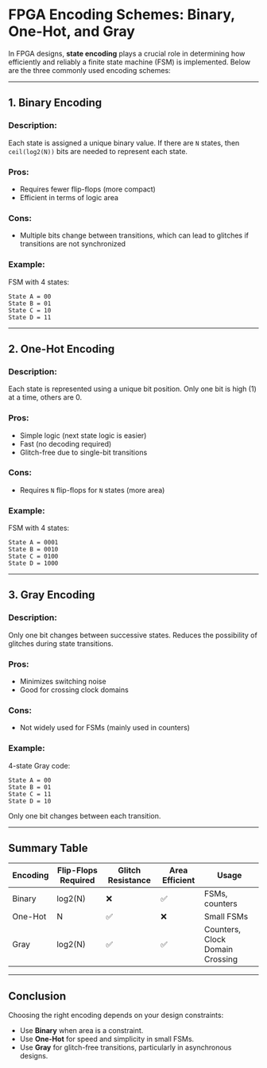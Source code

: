 
# FPGA Encoding Schemes: Binary, One-Hot, and Gray

In FPGA designs, **state encoding** plays a crucial role in determining how efficiently and reliably a finite state machine (FSM) is implemented. Below are the three commonly used encoding schemes:

---

## 1. Binary Encoding

### Description:
Each state is assigned a unique binary value. If there are `N` states, then `ceil(log2(N))` bits are needed to represent each state.

### Pros:
- Requires fewer flip-flops (more compact)
- Efficient in terms of logic area

### Cons:
- Multiple bits change between transitions, which can lead to glitches if transitions are not synchronized

### Example:

FSM with 4 states:
```
State A = 00
State B = 01
State C = 10
State D = 11
```

---

## 2. One-Hot Encoding

### Description:
Each state is represented using a unique bit position. Only one bit is high (1) at a time, others are 0.

### Pros:
- Simple logic (next state logic is easier)
- Fast (no decoding required)
- Glitch-free due to single-bit transitions

### Cons:
- Requires `N` flip-flops for `N` states (more area)

### Example:

FSM with 4 states:
```
State A = 0001
State B = 0010
State C = 0100
State D = 1000
```

---

## 3. Gray Encoding

### Description:
Only one bit changes between successive states. Reduces the possibility of glitches during state transitions.

### Pros:
- Minimizes switching noise
- Good for crossing clock domains

### Cons:
- Not widely used for FSMs (mainly used in counters)

### Example:

4-state Gray code:
```
State A = 00
State B = 01
State C = 11
State D = 10
```
Only one bit changes between each transition.

---

## Summary Table

| Encoding   | Flip-Flops Required | Glitch Resistance | Area Efficient | Usage |
|------------|---------------------|-------------------|----------------|--------|
| Binary     | log2(N)             | ❌                | ✅             | FSMs, counters |
| One-Hot    | N                   | ✅                | ❌             | Small FSMs |
| Gray       | log2(N)             | ✅                | ✅             | Counters, Clock Domain Crossing |

---

## Conclusion

Choosing the right encoding depends on your design constraints:
- Use **Binary** when area is a constraint.
- Use **One-Hot** for speed and simplicity in small FSMs.
- Use **Gray** for glitch-free transitions, particularly in asynchronous designs.

